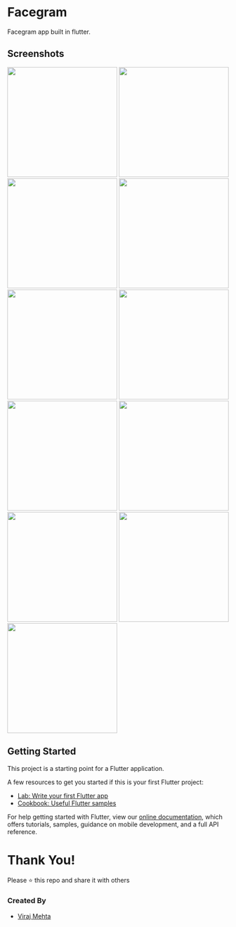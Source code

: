 # Facegram
Facegram app built in flutter.

## Screenshots
<p>
<img src="https://user-images.githubusercontent.com/76491642/124095582-71ca9f80-da77-11eb-9655-b65f8291d466.jpg" width="250">
<img src="https://user-images.githubusercontent.com/76491642/124095603-755e2680-da77-11eb-95ff-aaf99f274515.jpg" width="250">
<img src="https://user-images.githubusercontent.com/76491642/124095623-798a4400-da77-11eb-851c-85addfaa983c.jpg" width="250">
<img src="https://user-images.githubusercontent.com/76491642/124095638-7d1dcb00-da77-11eb-889f-3dcc4929d33e.jpg" width="250">
<img src="https://user-images.githubusercontent.com/76491642/124098503-3b425400-da7a-11eb-89a6-2395b9aa69ac.gif" width="250">
<img src="https://user-images.githubusercontent.com/76491642/124100247-f0294080-da7b-11eb-9b8b-71ffdac2116b.gif" width="250">
<img src="https://user-images.githubusercontent.com/76491642/125798200-4d53ef7f-cea7-4b97-a025-38b4cac2f930.png" width="250">
<img src="https://user-images.githubusercontent.com/76491642/125798208-a64a4c1a-e47a-46bf-a8ca-307fb3ed4ed3.png" width="250">
<img src="https://user-images.githubusercontent.com/76491642/125798220-791c77c5-ff58-4151-87c7-81de4e89513e.png" width="250">
<img src="https://user-images.githubusercontent.com/76491642/124095670-860e9c80-da77-11eb-9483-6364676e4793.jpg" width="250">
<img src="https://user-images.githubusercontent.com/76491642/124095676-87d86000-da77-11eb-957d-991a01a3bbf7.jpg" width="250">
<p>
 
## Getting Started

This project is a starting point for a Flutter application.

A few resources to get you started if this is your first Flutter project:

- [Lab: Write your first Flutter app](https://flutter.dev/docs/get-started/codelab)
- [Cookbook: Useful Flutter samples](https://flutter.dev/docs/cookbook)

For help getting started with Flutter, view our
[online documentation](https://flutter.dev/docs), which offers tutorials,
samples, guidance on mobile development, and a full API reference.
  
# Thank You!
Please :star: this repo and share it with others

### Created By
* [Viraj Mehta](https://github.com/virajmehta7)
